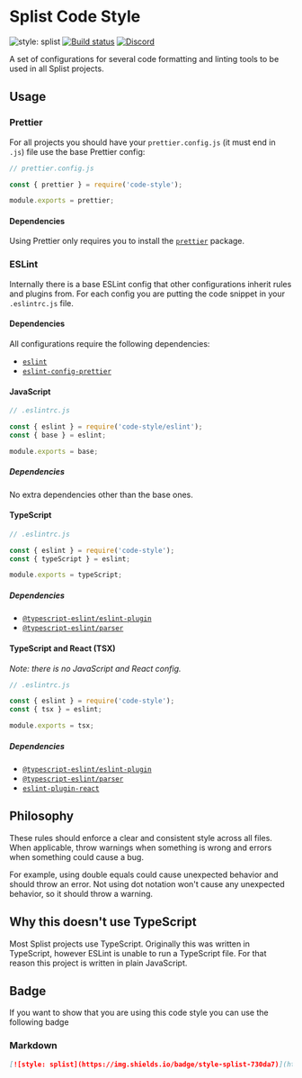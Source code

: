 # Splist Code Style

![style: splist](https://img.shields.io/badge/style-splist-730da7)
[![Build status](https://github.com/splist/code-style/workflows/Node.js%20CI/badge.svg)](https://github.com/splist/code-style/actions?workflow=Node.js+CI)
[![Discord](https://img.shields.io/discord/615016062412390410?color=7289da&logo=discord&logoColor=fff)](https://discord.gg/qWn8Mvh)

A set of configurations for several code formatting and linting tools to be used in all Splist projects.

## Usage

### Prettier

For all projects you should have your `prettier.config.js` (it must end in `.js`) file use the base Prettier config:

```javascript
// prettier.config.js

const { prettier } = require('code-style');

module.exports = prettier;
```

#### Dependencies

Using Prettier only requires you to install the [`prettier`](https://www.npmjs.com/package/prettier) package.

### ESLint

Internally there is a base ESLint config that other configurations inherit rules and plugins from.
For each config you are putting the code snippet in your `.eslintrc.js` file.

#### Dependencies

All configurations require the following dependencies:

-   [`eslint`](https://www.npmjs.com/package/eslint)
-   [`eslint-config-prettier`](https://www.npmjs.com/package/eslint-config-prettier)

#### JavaScript

```javascript
// .eslintrc.js

const { eslint } = require('code-style/eslint');
const { base } = eslint;

module.exports = base;
```

##### Dependencies

No extra dependencies other than the base ones.

#### TypeScript

```javascript
// .eslintrc.js

const { eslint } = require('code-style');
const { typeScript } = eslint;

module.exports = typeScript;
```

##### Dependencies

-   [`@typescript-eslint/eslint-plugin`](https://www.npmjs.com/package/@typescript-eslint/eslint-plugin)
-   [`@typescript-eslint/parser`](https://www.npmjs.com/package/@typescript-eslint/parser)

#### TypeScript and React (TSX)

_Note: there is no JavaScript and React config._

```javascript
// .eslintrc.js

const { eslint } = require('code-style');
const { tsx } = eslint;

module.exports = tsx;
```

##### Dependencies

-   [`@typescript-eslint/eslint-plugin`](https://www.npmjs.com/package/@typescript-eslint/eslint-plugin)
-   [`@typescript-eslint/parser`](https://www.npmjs.com/package/@typescript-eslint/parser)
-   [`eslint-plugin-react`](https://www.npmjs.com/package/eslint-plugin-react)

## Philosophy

These rules should enforce a clear and consistent style across all files.
When applicable, throw warnings when something is wrong and errors when something could cause a bug.

For example, using double equals could cause unexpected behavior and should throw an error.
Not using dot notation won't cause any unexpected behavior, so it should throw a warning.

## Why this doesn't use TypeScript

Most Splist projects use TypeScript.
Originally this was written in TypeScript, however ESLint is unable to run a TypeScript file.
For that reason this project is written in plain JavaScript.

## Badge

If you want to show that you are using this code style you can use the following badge

### Markdown

```markdown
[![style: splist](https://img.shields.io/badge/style-splist-730da7)](https://github.com/Splist/code-style)
```
